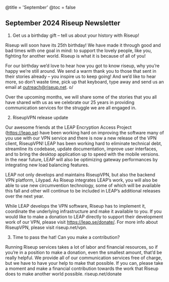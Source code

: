 @title = 'September'
@toc = false


September 2024 Riseup Newsletter
--------------------------------

1. Get us a birthday gift – tell us about your history with Riseup!

Riseup will soon have its 25th birthday! We have made it through good and bad times with one goal in mind: to support the lovely people, like you, fighting for another world. Riseup is what it is because of all of you!

For our birthday we’d love to hear how you got to know riseup, why you’re happy we’re still around. We send a warm thank you to those that sent in their stories already – you inspire us to keep going! And we’d like to hear more, so don’t waste time, pick up that keyboard, type away and send us an email at outreach@riseup.net. o/

Over the upcoming months, we will share some of the stories that you all have shared with us as we celebrate our 25 years in providing communication services for the struggle we are all engaged in.

2. RiseupVPN release update

Our awesome friends at the LEAP Encryption Access Project (https://leap.se) have been working hard on improving the software many of you use with our VPN service and there is now a new release of the VPN client, RiseupVPN! LEAP has been working hard to eliminate technical debt, streamline its codebase, update documentation, improve user interfaces, and to bring the desktop application up to speed with the mobile versions. In the near future, LEAP will also be optimizing gateway performances by integrating new load balancing features.

LEAP not only develops and maintains RiseupVPN, but also the backend VPN platform, Lilypad. As Riseup integrates LEAP’s work, you will also be able to use new circumvention technology, some of which will be available this fall and other will continue to be included in LEAP’s additional releases over the next year.

While LEAP develops the VPN software, Riseup has to implement it, coordinate the underlying infrastructure and make it available to you. If you would like to make a donation to LEAP directly to support their development work of our VPN, please visit https://leap.se/donate/. For more info about RiseupVPN, please visit riseup.net/vpn.

3. Time to pass the hat! Can you make a contribution?

Running Riseup services takes a lot of labor and financial resources, so if you’re in a position to make a donation, even the smallest amount, that’d be really helpful. We provide all of our communication services free of charge, but we have to have your help to make that possible. If you can, please take a moment and make a financial contribution towards the work that Riseup does to make another world possible. riseup.net/donate